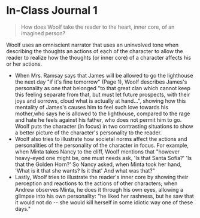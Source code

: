 # In-Class Journal 1

> How does Woolf take the reader to the heart, inner core, of an imagined person? 

Woolf uses an omniscient narrator that uses an uninvolved tone when describing the thoughts an actions of each of the character to allow the reader to realize how the thoughts (or inner core) of a character affects his or her actions.

* When Mrs. Ramsay says that James will be allowed to go the lighthouse the next day "if it's fine tomorrow" (Page 1), Woolf describes James's personality as one that belonged "to that great clan which cannot keep this feeling separate from that, but must let future prospects, with their joys and sorrows, cloud what is actually at hand...", showing how this mentality of James's causes him to feel such love towards his mother,who says he is allowed to the lighthouse, compared to the rage and hate he feels against his father, who does not permit him to go. Woolf puts the character (in focus) in two contrasting situations to show a better picture of the character's personality to the reader. 
* Woolf also tries to illustrate how societal norms affect the actions and personalities of the personality of the character in focus. For example, when Minta takes Nancy to the cliff, Woolf mentions that "however heavy-eyed one might be, one must needs ask, 'Is that Santa Sofia?' 'Is that the Golden Horn?' So Nancy asked, when Minta took her hand, 'What is it that she wants? Is it that' And what was that?" 
* Lastly, Woolf tries to illustrate the reader's inner core by showing their perception and reactions to the actions of other characters; when Andrew observes Minta, he does it through his own eyes, allowing a glimpse into his own personality: "he liked her rashness, but he saw that it would not do -- she would kill herself in some idiotic way one of these days."
